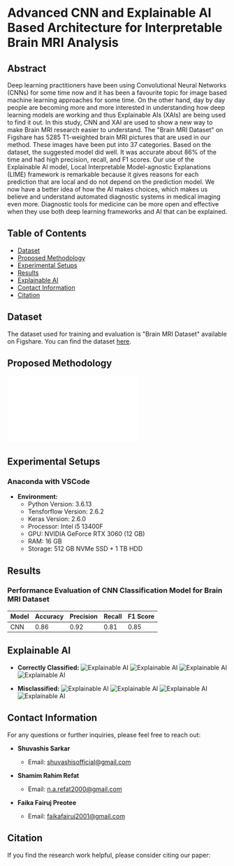 # Advanced CNN and Explainable AI Based Architecture for Interpretable Brain MRI Analysis

## Abstract
Deep learning practitioners have been using Convolutional Neural Networks (CNNs) for some time now and it has been a favourite topic for image based machine learning approaches for some time. On the other hand, day by day people are becoming more and more interested in understanding how deep learning models are working and thus Explainable AIs (XAIs) are being used to find it out. In this study, CNN and XAI are used to show a new way to make Brain MRI research easier to understand. The "Brain MRI Dataset" on Figshare has 5285 T1-weighted brain MRI pictures that are used in our method. These images have been put into 37 categories. Based on the dataset, the suggested model did well. It was accurate about 86\% of the time and had high precision, recall, and F1 scores. Our use of the Explainable AI model, Local Interpretable Model-agnostic Explanations (LIME) framework is remarkable because it gives reasons for each prediction that are local and do not depend on the prediction model. We now have a better idea of how the AI makes choices, which makes us believe and understand automated diagnostic systems in medical imaging even more. Diagnostic tools for medicine can be more open and effective when they use both deep learning frameworks and AI that can be explained.

## Table of Contents
- [Dataset](#dataset)
- [Proposed Methodology](#proposed-methodology)
- [Experimental Setups](#experimental-setups)
- [Results](#results)
- [Explainable AI](#explainable-ai)
- [Contact Information](#contact-information)
- [Citation](#citation)

## Dataset

The dataset used for training and evaluation is "Brain MRI Dataset" available on Figshare. You can find the dataset <a href="https://figshare.com/articles/dataset/Brain_MRI_Dataset/14778750/2">here</a>.

## Proposed Methodology
![Proposed Methodology](Images/ProposedMethodology.pdf)

## Experimental Setups
    
### Anaconda with VSCode
- **Environment:**
  - Python Version: 3.6.13 
  - Tensforflow Version: 2.6.2
  - Keras Version: 2.6.0
  - Processor: Intel i5 13400F
  - GPU: NVIDIA GeForce RTX 3060 (12 GB)
  - RAM: 16 GB
  - Storage: 512 GB NVMe SSD + 1 TB HDD
    


## Results
### Performance Evaluation of CNN Classification Model for Brain MRI Dataset

| Model | Accuracy | Precision | Recall | F1 Score |
|-------|----------|-----------|--------|----------|
| CNN   |   0.86   |   0.92    |  0.81  |   0.85   |

## Explainable AI
- **Correctly Classified:**
![Explainable AI](Images/CorrectlyClassified/CC1.jpeg)
![Explainable AI](Images/CorrectlyClassified/CC2.jpeg)
![Explainable AI](Images/CorrectlyClassified/CC3.jpeg)
![Explainable AI](Images/CorrectlyClassified/CC4.jpeg)

- **Misclassified:**
![Explainable AI](Images/Misclassified/MC1.jpeg)
![Explainable AI](Images/Misclassified/MC2.jpeg)
![Explainable AI](Images/Misclassified/MC3.jpeg)
![Explainable AI](Images/Misclassified/MC4.jpeg)

## Contact Information

For any questions or further inquiries, please feel free to reach out:

- **Shuvashis Sarkar**
  - Email: [shuvashisofficial@gmail.com](mailto:shuvashisofficial@gmail.com)

- **Shamim Rahim Refat**
  - Email: [n.a.refat2000@gmail.com](mailto:n.a.refat2000@gmail.com)

- **Faika Fairuj Preotee**
  - Email: [faikafairuj2001@gmail.com](mailto:faikafairuj2001@gmail.com)
    
## Citation

If you find the research work helpful, please consider citing our paper:



